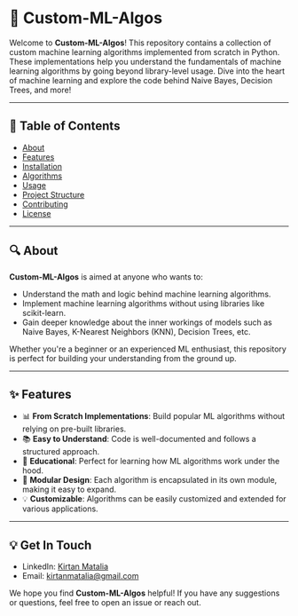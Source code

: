 # 🚀 Custom-ML-Algos

Welcome to **Custom-ML-Algos**! This repository contains a collection of custom machine learning algorithms implemented from scratch in Python. These implementations help you understand the fundamentals of machine learning algorithms by going beyond library-level usage. Dive into the heart of machine learning and explore the code behind Naive Bayes, Decision Trees, and more!

---

## 📖 Table of Contents

- [About](#about)
- [Features](#features)
- [Installation](#installation)
- [Algorithms](#algorithms)
- [Usage](#usage)
- [Project Structure](#project-structure)
- [Contributing](#contributing)
- [License](#license)

---

## 🔍 About

**Custom-ML-Algos** is aimed at anyone who wants to:
- Understand the math and logic behind machine learning algorithms.
- Implement machine learning algorithms without using libraries like scikit-learn.
- Gain deeper knowledge about the inner workings of models such as Naive Bayes, K-Nearest Neighbors (KNN), Decision Trees, etc.

Whether you're a beginner or an experienced ML enthusiast, this repository is perfect for building your understanding from the ground up.

---

## ✨ Features

- 📊 **From Scratch Implementations**: Build popular ML algorithms without relying on pre-built libraries.
- 📚 **Easy to Understand**: Code is well-documented and follows a structured approach.
- 🧠 **Educational**: Perfect for learning how ML algorithms work under the hood.
- 🔧 **Modular Design**: Each algorithm is encapsulated in its own module, making it easy to expand.
- 💡 **Customizable**: Algorithms can be easily customized and extended for various applications.

---

## 💡 Get In Touch

- LinkedIn: [Kirtan Matalia](https://www.linkedin.com/in/kirtan-matalia)
- Email: kirtanmatalia@gmail.com

We hope you find **Custom-ML-Algos** helpful! If you have any suggestions or questions, feel free to open an issue or reach out.

